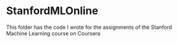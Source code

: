 # StanfordMLOnline

This folder has the code I wrote for the assignments of the Stanford  Machine Learning course on Coursera
